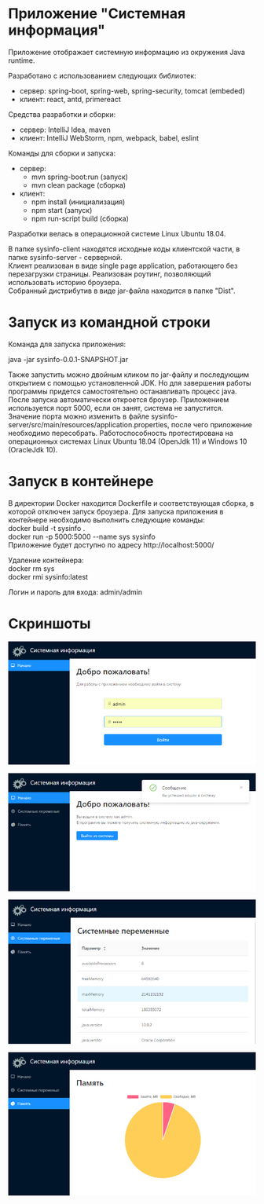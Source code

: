 # Приложение "Системная информация"
Приложение отображает системную информацию из окружения Java runtime.

Разработано с использованием следующих библиотек:
<ul>	
	<li>сервер: spring-boot, spring-web, spring-security, tomcat (embeded)</li>
	<li>клиент: react, antd, primereact</li>
</ul>
Средства разработки и сборки: 
<ul>	
	<li>сервер: IntelliJ Idea, maven</li>
	<li>клиент: IntelliJ WebStorm, npm, webpack, babel, eslint</li>
</ul>
Команды для сборки и запуска: 
<ul>	
	<li>сервер: <ul><li>mvn spring-boot:run (запуск)</li><li>mvn clean package (сборка)</li></ul>
	<li>клиент: <ul><li>npm install (инициализация)</li><li>npm start (запуск)</li><li>npm run-script build (сборка)</li></ul></li>
</ul>

Разработки велась в операционной системе Linux Ubuntu 18.04.

В папке sysinfo-client находятся исходные коды клиентской части, в папке sysinfo-server - серверной.<br/>
Клиент реализован в виде single page application, работающего без перезагрузки страницы. Реализован роутинг, позволяющий использовать историю броузера.<br/>
Собранный дистрибутив в виде jar-файла находится в папке "Dist".<br/>
# Запуск из командной строки
Команда для запуска приложения: <p>java -jar sysinfo-0.0.1-SNAPSHOT.jar</p>

Также запустить можно двойным кликом по jar-файлу и последующим открытием с помощью установленной JDK. Но для завершения работы программы придется самостоятельно останавливать процесс java.<br/>
После запуска автоматически откроется броузер. Приложением используется порт 5000, если он занят, система не запустится. Значение порта можно изменить в файле sysinfo-server/src/main/resources/application.properties, после чего приложение необходимо пересобрать. Работоспособность протестирована на операционных системах Linux Ubuntu 18.04 (OpenJdk 11) и Windows 10 (OracleJdk 10).
# Запуск в контейнере
В директории Docker находится Dockerfile и соответствующая сборка, в которой отключен запуск броузера. Для запуска приложения в контейнере необходимо выполнить следующие команды:<br/>
docker build -t sysinfo .<br/>
docker run -p 5000:5000 --name sys sysinfo<br/>
Приложение будет доступно по адресу http://localhost:5000/

Удаление контейнера:<br/>
docker rm  sys<br/>
docker rmi sysinfo:latest <br/>

Логин и пароль для входа: admin/admin	

# Скриншоты

![ScreenShot](https://github.com/chdv/system-info/blob/master/about/screenshots/01.png)

![ScreenShot](https://github.com/chdv/system-info/blob/master/about/screenshots/02.png)

![ScreenShot](https://github.com/chdv/system-info/blob/master/about/screenshots/03.png)

![ScreenShot](https://github.com/chdv/system-info/blob/master/about/screenshots/04.png)

